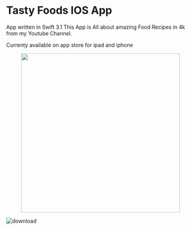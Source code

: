# Tasty Foods IOS App

App written in Swift 3.1 
This App is All about amazing Food Recipes in 4k from my Youtube Channel.

 Currenty available on app store for ipad and iphone
 
 <p align="center"><a href="https://itunes.apple.com/in/developer/amit-verma/id1219761009 "><img src="https://cloud.githubusercontent.com/assets/14006536/25313080/f8d0a752-2844-11e7-83bc-172e8de8c51f.png" width="425" /> </a><br/></p>
 
 ![download](https://cloud.githubusercontent.com/assets/14006536/25555864/c5fda2e8-2d0e-11e7-9c91-22ec8ba60500.jpeg)

 

